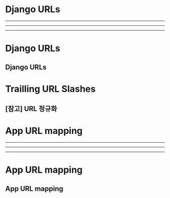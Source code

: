 # Django URLs

---

---

---

# Django URLs

## Django URLs



# Trailling URL Slashes

## [참고] URL 정규화



# App URL mapping

---

---

---

# App URL mapping

## App URL mapping

